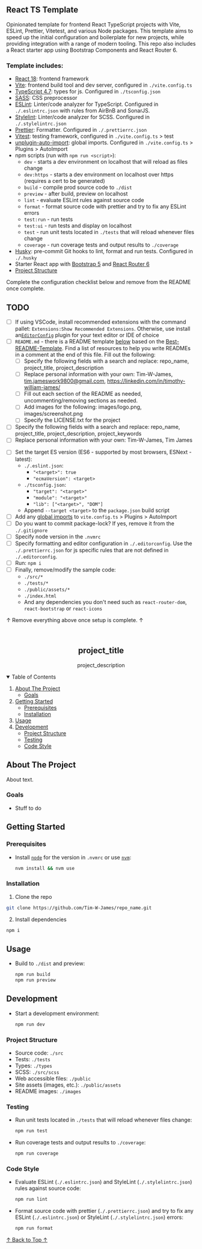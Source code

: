 ## React TS Template

Opinionated template for frontend React TypeScript projects with Vite, ESLint,
Prettier, Vitetest, and various Node packages. This template aims to speed up
the initial configuration and boilerplate for new projects, while providing
integration with a range of modern tooling. This repo also includes a React
starter app using Bootstrap Components and React Router 6.

### Template includes:

- [React 18](https://reactjs.org/docs/getting-started.html): frontend framework
- [Vite](https://vitejs.dev/config/): frontend build tool and dev server, configured in `./vite.config.ts`
- [TypeScript 4.7](https://www.typescriptlang.org/docs/handbook/tsconfig-json.html): types for js. Configured in `./tsconfig.json`
- [SASS](https://sass-lang.com/): CSS preprocessor
- [ESLint](https://eslint.org/docs/2.0.0/user-guide/configuring): Linter/code
  analyzer for TypeScript. Configured in `./.eslintrc.json` with
  rules from AirBnB and SonarJS.
- [Stylelint](https://stylelint.io/): Linter/code analyzer for SCSS. Configured in `./.stylelintrc.json`
- [Prettier](https://prettier.io/docs/en/configuration.html): Formatter. Configured in `./.prettierrc.json`
- [Vitest](https://vitest.dev/config/): testing framework, configured in `./vite.config.ts` > test
- [unplugin-auto-import](https://github.com/antfu/unplugin-auto-import#configuration):
  global imports. Configured in `./vite.config.ts` > Plugins > AutoImport
- npm scripts (run with `npm run <script>`):
  - `dev` - starts a dev environment on localhost that will reload as files change
  - `dev:https` - starts a dev environment on localhost over https (requires a
    cert to be generated)
  - `build` - compile prod source code to `./dist`
  - `preview` - after build, preview on localhost
  - `lint` - evaluate ESLint rules against source code
  - `format` - format source code with prettier and try to fix any ESLint errors
  - `test:run` - run tests
  - `test:ui` - run tests and display on localhost
  - `test` - run unit tests located in `./tests` that will reload whenever files change
  - `coverage` - run coverage tests and output results to `./coverage`
- [Husky](https://github.com/typicode/husky): pre-commit Git hooks to lint,
  format and run tests. Configured in `./.husky`
- Starter React app with [Bootstrap 5](https://react-bootstrap.github.io/getting-started/introduction/) and [React Router 6](https://reactrouter.com/docs/en/v6/getting-started/overview)
- <a href="#project-structure">Project Structure</a>

Complete the configuration checklist below and remove from the README once complete.

## TODO

- [ ] If using VSCode, install recommended extensions with the command pallet: `Extensions:Show Recommended Extensions`. Otherwise, use install an[`EditorConfig`](https://editorconfig.org/#download) plugin for your text editor or IDE of choice
- [ ] `README.md` - there is a README template [below](#top) based on the [Best-README-Template](https://github.com/othneildrew/Best-README-Template). Find a list of resources to help you write READMEs in a comment at the end of this file. Fill out the following:
  - [ ] Specify the following fields with a search and replace:
        repo_name, project_title, project_description
  - [ ] Replace personal information with your own:
        Tim-W-James, tim.jameswork9800@gmail.com, https://linkedin.com/in/timothy-william-james/
  - [ ] Fill out each section of the README as needed, uncommenting/removing sections as needed.
  - [ ] Add images for the following:
        images/logo.png, images/screenshot.png
  - [ ] Specify the LICENSE.txt for the project
- [ ] Specify the following fields with a search and replace:
      repo_name, project_title, project_description, project_keywords
- [ ] Replace personal information with your own:
    Tim-W-James, Tim James
<!-- ! Use ESM where possible
     ! If you need to use CJS, see: https://www.typescriptlang.org/docs/handbook/esm-node.html
- [ ] Set the environment of the project:
  - ES Modules (import, export):
    - Add to `package.json`: `"type": "module"`
    - Add to `tsconfig.json`:
      - `"module": "ES6"`
      - `"moduleResolution" : "node`
      - `"lib": ["ES6", "DOM"]`
    - Add to `.eslintrc.json`: `"parserOptions": { "sourceType": "module" }`
  - Node CommonJS (require, exports):
    - Add to `package.json`: `"type": "commonjs"`
    - Add to `tsconfig.json`: `"module": "commonjs"`
    - Add to `.eslintrc.json`: `"parserOptions": { "sourceType": "script" }` -->
- [ ] Set the target ES version (ES6 - supported by most browsers, ESNext - latest):
  - `./.eslint.json`:
    - `"<target>": true`
    - `"ecmaVersion": <target>`
  - `./tsconfig.json`:
    - `"target": "<target>"`
    - `"module": "<target>"`
    - `"lib": ["<target>", "DOM"]`
  - Append `--target <target>` to the `package.json` build script
- [ ] Add any [global imports](https://github.com/antfu/unplugin-auto-import#configuration) to `vite.config.ts` > Plugins > AutoImport
- [ ] Do you want to commit package-lock? If yes, remove it from the `./.gitignore`
- [ ] Specify node version in the `.nvmrc`
- [ ] Specify formatting and editor configuration in `./.editorconfig`. Use the `./.prettierrc.json` for js specific rules that are not defined in `./.editorconfig`.
- [ ] Run: `npm i`
- [ ] Finally, remove/modify the sample code:
  - `./src/*`
  - `./tests/*`
  - `./public/assets/*`
  - `./index.html`
  - And any dependencies you don't need such as `react-router-dom`,
    `react-bootstrap` or `react-icons`

↑ Remove everything above once setup is complete. ↑

<!-- ! If you can read this comment, please preview this file with a markdown renderer -->

<!--
*** README forked from the Best-README-Template: https://github.com/othneildrew/Best-README-Template
*** Forked by Tim James: https://github.com/Tim-W-James/README-Template
***
*** See the TODO lists for project setup.
*** Find a list of resources for writing markdown, etc. at the end of this file.
-->

<!-- PROJECT SHIELDS -->
<!-- [![Release][release-shield]][release-url] -->
<!-- [![Last Commit][last-commit-shield]][last-commit-url] -->
<!-- [![Contributors][contributors-shield]][contributors-url] -->
<!-- [![Forks][forks-shield]][forks-url] -->
<!-- [![Stargazers][stars-shield]][stars-url] -->
<!-- [![Issues][issues-shield]][issues-url] -->
<!-- [![MIT License][license-shield]][license-url] -->
<!-- [![LinkedIn][linkedin-shield]][linkedin-url] -->

<!-- PROJECT LOGO -->
<br />
<p align="center">
  <a href="https://github.com/Tim-W-James/repo_name">
    <!-- <img src="images/logo.png" alt="Logo" width="80" height="80"> -->
  </a>

  <h2 align="center" id="top">project_title</h2>

  <p align="center">
    project_description
    <br />
<!--     <a href="https://github.com/Tim-W-James/repo_name"><strong>Explore the docs »</strong></a>
    <br />
    <br /> -->
<!--     <a href="https://github.com/Tim-W-James/repo_name">View Demo</a> -->
<!--     ·
    <a href="https://github.com/Tim-W-James/repo_name/issues">Report Bug</a> -->
<!--     ·
    <a href="https://github.com/Tim-W-James/repo_name/issues">Request Feature</a> -->
  </p>
</p>

<!-- TABLE OF CONTENTS -->
<details open="open">
  <summary>Table of Contents</summary>
  <ol>
    <li>
      <a href="#about-the-project">About The Project</a>
      <ul>
        <li><a href="#goals">Goals</a></li>
        <!-- <li><a href="#roadmap">Goals</a></li> -->
        <!-- <li><a href="#features">Features</a></li> -->
        <!-- <li><a href="#built-with">Built With</a></li> -->
      </ul>
    </li>
    <li>
      <a href="#getting-started">Getting Started</a>
      <ul>
        <li><a href="#prerequisites">Prerequisites</a></li>
        <li><a href="#installation">Installation</a></li>
      </ul>
    </li>
    <li>
        <a href="#usage">Usage</a>
        <ul>
          <!-- <li><a href="#example-usecases">Example Usecases</a></li> -->
        </ul>
    </li>
    <li>
        <a href="#development">Development</a>
        <ul>
          <li><a href="#project-structure">Project Structure</a></li>
          <li><a href="#testing">Testing</a></li>
          <li><a href="#code-style">Code Style</a></li>
        </ul>
    </li>
    <!-- <li><a href="#contributing">Contributing</a></li> -->
    <!-- <li><a href="#license">License</a></li> -->
    <!-- <li><a href="#contact">Contact</a></li> -->
    <!-- <li><a href="#acknowledgements">Acknowledgements</a></li> -->
  </ol>
</details>

<!-- ABOUT THE PROJECT -->

## About The Project

<!-- [![repo_name Screen Shot][product-screenshot]](https://example.com) -->

About text.

### Goals

- Stuff to do

<!-- ### Roadmap

See the [open issues](https://github.com/Tim-W-James/repo_name/issues) for a list of proposed features (and known issues). -->

<!-- ### Features

* -->

<!-- ### Built With

* []() -->

<!-- GETTING STARTED -->

## Getting Started

### Prerequisites

- Install [`node`](https://nodejs.org/en/) for the version in `.nvmrc` or use [`nvm`](https://github.com/nvm-sh/nvm):

  ```sh
  nvm install && nvm use
  ```

### Installation

1. Clone the repo

```sh
git clone https://github.com/Tim-W-James/repo_name.git
```

2. Install dependencies

```sh
npm i
```

<!-- USAGE -->

## Usage

- Build to `./dist` and preview:

  ```sh
  npm run build
  npm run preview
  ```

<!-- ### Example Usecases

Use this space to show useful examples of how a project can be used. Additional screenshots, code examples and demos work well in this space. You may also link to more resources.

_For more examples, please refer to the [Documentation](https://example.com)_ -->

<!-- DEVELOPMENT -->

## Development

- Start a development environment:

  ```sh
  npm run dev
  ```

### Project Structure

- Source code: `./src`
- Tests: `./tests`
- Types: `./types`
- SCSS: `./src/scss`
- Web accessible files: `./public`
- Site assets (images, etc.): `./public/assets`
- README images: `./images`

### Testing

- Run unit tests located in `./tests` that will reload whenever files change:

  ```sh
  npm run test
  ```

- Run coverage tests and output results to `./coverage`:

  ```sh
  npm run coverage
  ```

### Code Style

- Evaluate ESLint (`./.eslintrc.json`) and StyleLint (`./.stylelintrc.json`) rules against source code:

  ```sh
  npm run lint
  ```

- Format source code with prettier (`./.prettierrc.json`) and try to fix any
  ESLint (`./.eslintrc.json`) or StyleLint (`./.stylelintrc.json`) errors:

  ```sh
  npm run format
  ```

<!-- CONTRIBUTING -->
<!-- ## Contributing

Contributions are what make the open source community such an amazing place to learn, inspire, and create. Any contributions you make are **greatly appreciated**.

1. Fork the Project
2. Create your Feature Branch (`git checkout -b feature/AmazingFeature`)
3. Commit your Changes (`git commit -m 'Add some AmazingFeature'`)
4. Push to the Branch (`git push origin feature/AmazingFeature`)
5. Open a Pull Request -->

<!-- LICENSE -->
<!-- ## License

Distributed under the MIT License. See `LICENSE` for more information. -->

<!-- CONTACT -->
<!-- ## Contact

Email: [tim.jameswork9800@gmail.com](mailto:tim.jameswork9800@gmail.com "tim.jameswork9800@gmail.com")

Project Link: [https://github.com/Tim-W-James/repo_name](https://github.com/Tim-W-James/repo_name) -->

<!-- ACKNOWLEDGEMENTS -->
<!-- ## Acknowledgements

* []()
* []()
* []() -->

<a href="#top">↑ Back to Top ↑</a>

<!-- MARKDOWN LINKS & IMAGES -->
<!-- https://www.markdownguide.org/basic-syntax/#reference-style-links -->

[release-shield]: https://img.shields.io/github/v/release/Tim-W-James/repo_name.svg?include_prereleases&style=for-the-badge
[release-url]: https://github.com/Tim-W-James/repo_name/releases
[last-commit-shield]: https://img.shields.io/github/last-commit/Tim-W-James/repo_name.svg?style=for-the-badge
[last-commit-url]: https://github.com/Tim-W-James/repo_name/commits/main
[contributors-shield]: https://img.shields.io/github/contributors/Tim-W-James/repo_name.svg?style=for-the-badge
[contributors-url]: https://github.com/Tim-W-James/repo_name/graphs/contributors
[contributors-shield]: https://img.shields.io/github/contributors/Tim-W-James/repo_name.svg?style=for-the-badge
[contributors-url]: https://github.com/Tim-W-James/repo_name/graphs/contributors
[forks-shield]: https://img.shields.io/github/forks/Tim-W-James/repo_name.svg?style=for-the-badge
[forks-url]: https://github.com/Tim-W-James/repo_name/network/members
[stars-shield]: https://img.shields.io/github/stars/Tim-W-James/repo_name.svg?style=for-the-badge
[stars-url]: https://github.com/Tim-W-James/repo_name/stargazers
[issues-shield]: https://img.shields.io/github/issues/Tim-W-James/repo_name.svg?style=for-the-badge
[issues-url]: https://github.com/Tim-W-James/repo_name/issues
[license-shield]: https://img.shields.io/github/license/Tim-W-James/repo_name?style=for-the-badge
[license-url]: https://github.com/Tim-W-James/repo_name/blob/main/LICENSE.txt
[linkedin-shield]: https://img.shields.io/badge/-LinkedIn-black.svg?style=for-the-badge&logo=linkedin&colorB=555
[linkedin-url]: https://linkedin.com/in/timothy-william-james/
[product-screenshot]: images/screenshot.png

<!-- USEFUL LINKS FOR MARKDOWN
* https://github.com/Tim-W-James/blog/blob/master/Markdow-Cheatsheet.md
* https://www.markdownguide.org/basic-syntax
* https://www.webpagefx.com/tools/emoji-cheat-sheet
* https://shields.io
* https://choosealicense.com
* https://pages.github.com
* https://daneden.github.io/animate.css
* https://connoratherton.com/loaders
* https://kenwheeler.github.io/slick
* https://github.com/cferdinandi/smooth-scroll
* http://leafo.net/sticky-kit
* http://jvectormap.com
* https://fontawesome.com -->
